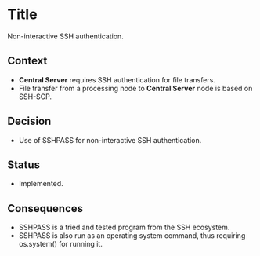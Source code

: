 # Title

Non-interactive SSH authentication.

## Context

- **Central Server** requires SSH authentication for file transfers.
- File transfer from a processing node to **Central Server** node is based on SSH-SCP.

## Decision

- Use of SSHPASS for non-interactive SSH authentication.

## Status

- Implemented.

## Consequences

- SSHPASS is a tried and tested program from the SSH ecosystem.
- SSHPASS is also run as an operating system command, thus requiring os.system() for running it.
